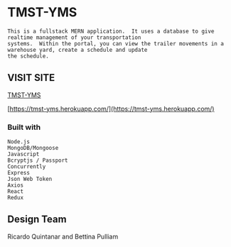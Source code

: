 # TMST-YMS
```
This is a fullstack MERN application.  It uses a database to give realtime management of your transportation 
systems.  Within the portal, you can view the trailer movements in a warehouse yard, create a schedule and update 
the schedule.
```
## VISIT SITE

[TMST-YMS](https://tmst-yms.herokuapp.com/)

[https://tmst-yms.herokuapp.com/](https://tmst-yms.herokuapp.com/)

### Built with
    Node.js
    MongoDB/Mongoose
    Javascript
    Bcryptjs / Passport
    Concurrently
    Express
    Json Web Token
    Axios
    React
    Redux

## Design Team
Ricardo Quintanar and Bettina Pulliam

